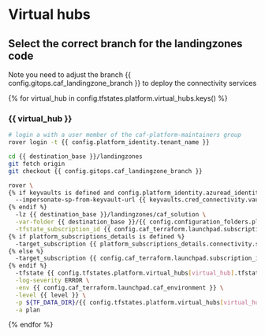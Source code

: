 # Virtual hubs

## Select the correct branch for the landingzones code

Note you need to adjust the branch {{ config.gitops.caf_landingzone_branch }} to deploy the connectivity services


{% for virtual_hub in config.tfstates.platform.virtual_hubs.keys() %}
### {{ virtual_hub }}

```bash
# login a with a user member of the caf-platform-maintainers group
rover login -t {{ config.platform_identity.tenant_name }}

cd {{ destination_base }}/landingzones
git fetch origin
git checkout {{ config.gitops.caf_landingzone_branch }}

rover \
{% if keyvaults is defined and config.platform_identity.azuread_identity_mode != "logged_in_user" %}
  --impersonate-sp-from-keyvault-url {{ keyvaults.cred_connectivity.vault_uri }} \
{% endif %}
  -lz {{ destination_base }}/landingzones/caf_solution \
  -var-folder {{ destination_base }}/{{ config.configuration_folders.platform.destination_relative_path }}/{{ level }}/{{ base_folder }}/virtual_hubs/{{ virtual_hub }} \
  -tfstate_subscription_id {{ config.caf_terraform.launchpad.subscription_id }} \
{% if platform_subscriptions_details is defined %}
  -target_subscription {{ platform_subscriptions_details.connectivity.subscription_id }} \
{% else %}
  -target_subscription {{ config.caf_terraform.launchpad.subscription_id }} \
{% endif %}
  -tfstate {{ config.tfstates.platform.virtual_hubs[virtual_hub].tfstate }} \
  -log-severity ERROR \
  -env {{ config.caf_terraform.launchpad.caf_environment }} \
  -level {{ level }} \
  -p ${TF_DATA_DIR}/{{ config.tfstates.platform.virtual_hubs[virtual_hub].tfstate }}.tfplan \
  -a plan


```
{% endfor %}
